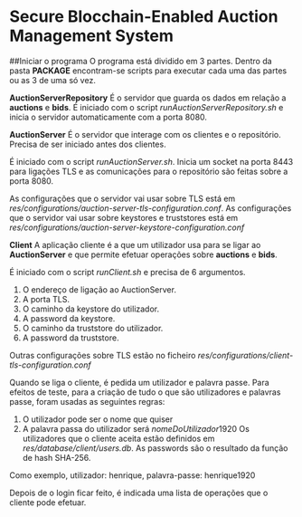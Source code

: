 # Secure Blocchain-Enabled Auction Management System

##Iniciar o programa
O programa está dividido em 3 partes. Dentro da pasta **PACKAGE** encontram-se scripts para executar cada uma das partes ou as 3 de uma só vez. 

**AuctionServerRepository**
É o servidor que guarda os dados em relação a **auctions** e **bids**.
É iniciado com o script *runAuctionServerRepository.sh* e inicia o servidor automaticamente com a porta 8080.

**AuctionServer**
É o servidor que interage com os clientes e o repositório. Precisa de ser iniciado antes dos clientes. 

É iniciado com o script *runAuctionServer.sh*. Inicia um socket na porta 8443 para ligações TLS e as comunicações para o repositório são feitas sobre a porta 8080.

As configurações que o servidor vai usar sobre TLS está em  *res/configurations/auction-server-tls-configuration.conf*. 
As configurações que o servidor vai usar sobre keystores e truststores está em *res/configurations/auction-server-keystore-configuration.conf*

**Client**
A aplicação cliente é a que um utilizador usa para se ligar ao **AuctionServer** e que permite efetuar operações sobre **auctions** e **bids**. 

É iniciado com o script *runClient.sh*  e precisa de 6 argumentos. 
1. O endereço de ligação ao AuctionServer. 
2. A porta TLS.
3. O caminho da keystore do utilizador.
4. A password da keystore.
5. O caminho da truststore do utilizador.
6. A password da truststore.

Outras configurações sobre TLS estão no ficheiro *res/configurations/client-tls-configuration.conf*

Quando se liga o cliente, é pedida um utilizador e palavra passe. Para efeitos de teste, para a criação de tudo o que são utilizadores e palavras passe, foram usadas as seguintes regras:
1. O utilizador pode ser o nome que quiser
2. A palavra passa do utilizador será *nomeDoUtilizador*1920
Os utilizadores que o cliente aceita estão definidos em *res/database/client/users.db*. As passwords são o resultado da função de hash SHA-256.

Como exemplo, utilizador: henrique, palavra-passe: henrique1920

Depois de o login ficar feito, é indicada uma lista de operações que o cliente pode efetuar.